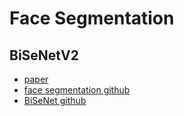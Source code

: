 # Face Segmentation

## BiSeNetV2

* [paper](https://arxiv.org/abs/2004.02147)
* [face segmentation github](https://github.com/zllrunning/face-parsing.PyTorch)
* [BiSeNet github](https://github.com/CoinCheung/BiSeNet)
